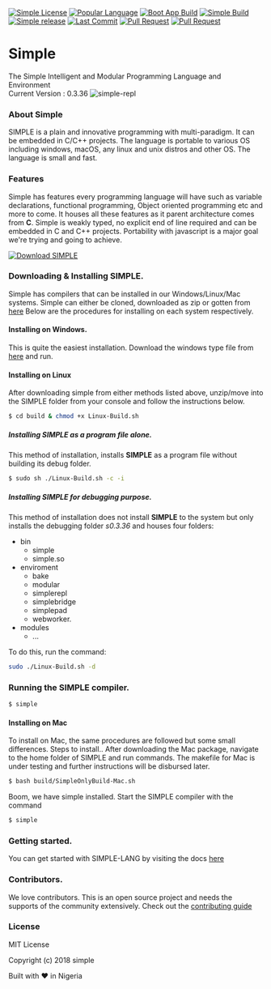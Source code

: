[![Simple License](https://img.shields.io/github/license/simple-lang/simple.svg)](https://github.com/simple-lang/simple/blob/master/LICENSE)
[![Popular Language](https://img.shields.io/github/languages/top/simple-lang/simple.svg)](https://github.com/simple-lang/simple/search?l=c)
[![Boot App Build](https://img.shields.io/badge/bootapp--build-passed-brightgreen.svg)](https://github.com/simple-lang/simple/tree/master/bootsrc/)
[![Simple Build](https://img.shields.io/badge/build-passing-brightgreen.svg)](https://github.com/simple-lang/simple/)
[![Simple release](https://img.shields.io/github/release/simple-lang/simple/all.svg)](https://github.com/simple-lang/simple/releases/)
[![Last Commit](https://img.shields.io/github/last-commit/simple-lang/simple.svg)](https://github.com/simple-lang/simple/commits/master)
[![Pull Request](https://img.shields.io/github/issues-pr-closed/simple-lang/simple.svg)](https://github.com/simple-lang/simple/issues?q=is%3Apr+is%3Aclosed)
[![Pull Request](https://www.codetriage.com/simple-lang/simple/badges/users.svg)](https://www.codetriage.com/simple-lang/simple)
# Simple

The Simple Intelligent and Modular Programming Language and Environment</br>
Current Version : 0.3.36
![simple-repl](https://i.imgur.com/qx5bbc3.png)

### About Simple

SIMPLE is a plain and innovative programming with multi-paradigm. It can be embedded in C/C++ projects. The language is portable to various OS including windows, macOS, any linux and unix distros and other OS. The language is small and fast.

### Features

Simple has features every programming language will have such as variable declarations, functional programming, Object oriented programming etc and more to come. It houses all these features as it parent architecture comes from **C**. Simple is weakly typed, no explicit end of line required and can be embedded in C and C++ projects. Portability with javascript is a major goal we're trying and going to achieve.

[![Download SIMPLE](https://a.fsdn.com/con/app/sf-download-button)](https://sourceforge.net/projects/simple-lang/files/s0.3.303/)
### Downloading & Installing SIMPLE.

Simple has compilers that can be installed in our Windows/Linux/Mac systems. Simple can either be cloned, downloaded as zip or gotten from [here](https://simple-lang.sourceforge.io/)
Below are the procedures for installing on each system respectively.

#### Installing on Windows.

This is quite the easiest installation. Download the windows type file from [here](https://simple-lang.sourceforge.io/) and run.

#### Installing on Linux

After downloading simple from either methods listed above, unzip/move into the SIMPLE folder from your console and follow the instructions below.

```sh
$ cd build & chmod +x Linux-Build.sh
```
##### Installing SIMPLE as a program file alone.

This method of installation, installs **SIMPLE** as a program file without building its debug folder.
```sh
$ sudo sh ./Linux-Build.sh -c -i
```
##### Installing SIMPLE for debugging purpose.

This method of installation does not install **SIMPLE** to the system but only installs the debugging folder *s0.3.36* and houses four folders:

+ bin
    - simple
    - simple.so
+ enviroment
    - bake
    - modular
    - simplerepl
    - simplebridge
    - simplepad
    - webworker.
+ modules
    - ...

To do this, run the command:

```sh
sudo ./Linux-Build.sh -d
```

### Running the SIMPLE compiler.

```sh
$ simple
```

#### Installing on Mac

To install on Mac, the same procedures are followed but some small differences. Steps to install..
After downloading the Mac package, navigate to the home folder of SIMPLE and run commands.
The makefile for Mac is under testing and further instructions will be disbursed later.

```bash
$ bash build/SimpleOnlyBuild-Mac.sh
```

Boom, we have simple installed. Start the SIMPLE compiler with the command

```bash
$ simple
```

### Getting started.
You can get started with SIMPLE-LANG by visiting the docs [here](https://github.com/simple-lang/simple/wiki)

### Contributors.

We love contributors. This is an open source project and needs the supports of the community extensively. Check out the [contributing guide](./CONTRIBUTORS.MD)

### License

MIT License

Copyright (c) 2018 simple

 Built with :heart: in Nigeria
